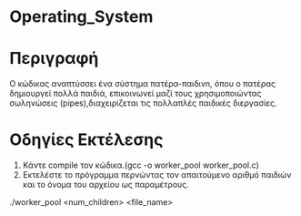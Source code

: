 # Operating_System


# Περιγραφή

Ο κώδικας  αναπτύσσει ένα σύστημα πατέρα-παιδιvn, όπου ο πατέρας δημιουργεί πολλά παιδιά, επικοινωνεί μαζί τους χρησιμοποιώντας σωληνώσεις (pipes),διαχειρίζεται τις πολλαπλές παιδικές διεργασίες.


   
# Οδηγίες Εκτέλεσης

1. Κάντε compile τον κώδικα.(gcc -o worker_pool worker_pool.c)
2. Εκτελέστε το πρόγραμμα περνώντας τον απαιτούμενο αριθμό παιδιών και το όνομα του αρχείου ως παραμέτρους.

./worker_pool <num_children> <file_name>

   
   
